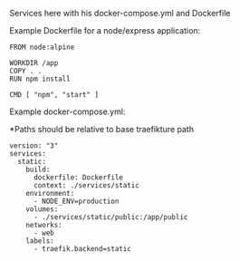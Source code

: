 Services here
with his docker-compose.yml and Dockerfile

Example Dockerfile for a node/express application:

```
FROM node:alpine

WORKDIR /app
COPY . .
RUN npm install

CMD [ "npm", "start" ]
```

Example docker-compose.yml:

*Paths should be relative to base traefikture path

```
version: "3"
services:
  static:
    build:
      dockerfile: Dockerfile
      context: ./services/static
    environment:
      - NODE_ENV=production
    volumes:
      - ./services/static/public:/app/public
    networks:
      - web
    labels:
      - traefik.backend=static

```